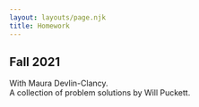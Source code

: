 ```yaml
---
layout: layouts/page.njk
title: Homework
---
```

## Fall 2021

With Maura Devlin-Clancy.  
A collection of problem solutions by Will Puckett.

<br>
<br>
<br>
<br>
